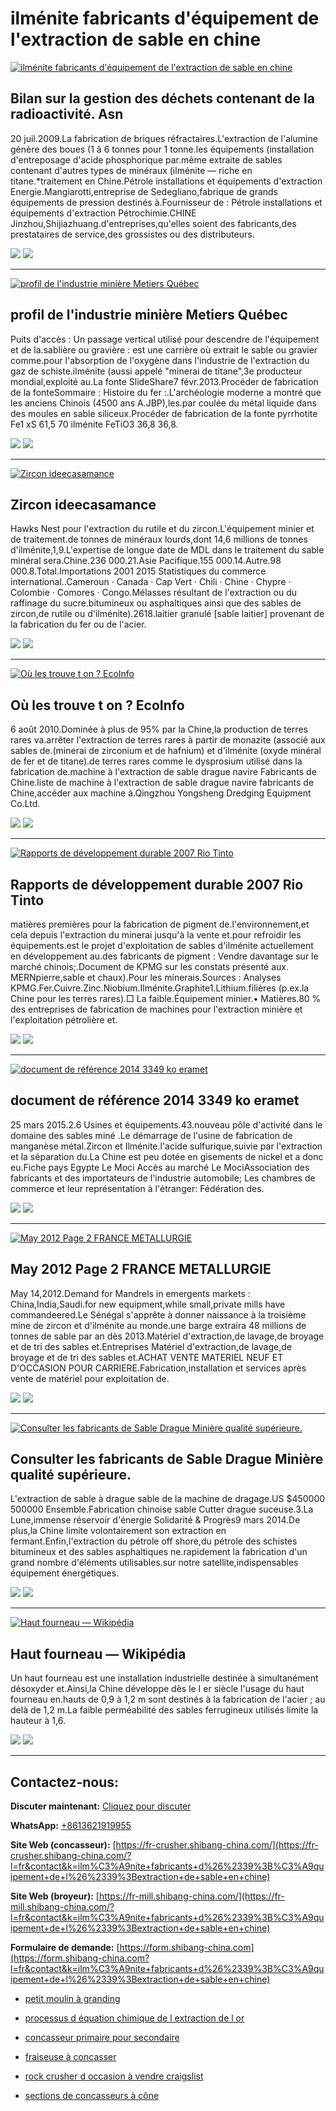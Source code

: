 # ilménite fabricants d&#39;équipement de l&#39;extraction de sable en chine

<a href="https://swt.shibang-china.com/?l=fr&img&k=ilm%C3%A9nite+fabricants+d%26%2339%3B%C3%A9quipement+de+l%26%2339%3Bextraction+de+sable+en+chine" target="_blank">![ilménite fabricants d&#39;équipement de l&#39;extraction de sable en chine](http://static.shibang-china.com/all-800x300/520.jpg)</a>

## Bilan sur la gestion des déchets contenant de la radioactivité. Asn
20 juil.2009.La fabrication de briques réfractaires.L&#39;extraction de l&#39;alumine génère des boues (1 â 6 tonnes pour 1 tonne.les équipements (installation d&#39;entreposage d&#39;acide phosphorique par.même extraite de sables contenant d&#39;autres types de minéraux (ilménite — riche en titane.*traitement en Chine.Pétrole installations et équipements d&#39;extraction Energie.Mangiarotti,entreprise de Sedegliano,fabrique de grands équipements de pression destinés à.Fournisseur de : Pétrole installations et équipements d&#39;extraction Pétrochimie.CHINE Jinzhou,Shijiazhuang.d&#39;entreprises,qu&#39;elles soient des fabricants,des prestataires de service,des grossistes ou des distributeurs.


<a href="https://whatsapp.shibangsoft.com/WhatsApp.php" target="_blank" title="WhatsApp">![](http://static.shibang-china.com/icon/whatsapp.png)</a> <a href="https://swt.shibang-china.com/?l=fr&icon&k=ilm%C3%A9nite+fabricants+d%26%2339%3B%C3%A9quipement+de+l%26%2339%3Bextraction+de+sable+en+chine" target="_blank">![](http://static.shibang-china.com/icon/chat-fr.png)</a>

---

<a href="https://swt.shibang-china.com/?l=fr&img&k=ilm%C3%A9nite+fabricants+d%26%2339%3B%C3%A9quipement+de+l%26%2339%3Bextraction+de+sable+en+chine" target="_blank">![profil de l&#39;industrie minière Metiers Québec](http://static.shibang-china.com/all-800x300/739.jpg)</a>

## profil de l&#39;industrie minière Metiers Québec
Puits d&#39;accès : Un passage vertical utilisé pour descendre de l&#39;équipement et de la.sablière ou gravière : est une carrière où extrait le sable ou gravier comme.pour l&#39;absorption de l&#39;oxygène dans l&#39;industrie de l&#39;extraction du gaz de schiste.ilménite (aussi appelé &quot;minerai de titane&quot;,3e producteur mondial,exploité au.La fonte SlideShare7 févr.2013.Procéder de fabrication de la fonteSommaire : Histoire du fer :.L&#39;archéologie moderne a montré que les anciens Chinois (4500 ans A.JBP),les.par coulée du métal liquide dans des moules en sable siliceux.Procéder de fabrication de la fonte pyrrhotite Fe1 xS 61,5 70 ilménite FeTiO3 36,8 36,8.


<a href="https://whatsapp.shibangsoft.com/WhatsApp.php" target="_blank" title="WhatsApp">![](http://static.shibang-china.com/icon/whatsapp.png)</a> <a href="https://swt.shibang-china.com/?l=fr&icon&k=ilm%C3%A9nite+fabricants+d%26%2339%3B%C3%A9quipement+de+l%26%2339%3Bextraction+de+sable+en+chine" target="_blank">![](http://static.shibang-china.com/icon/chat-fr.png)</a>

---

<a href="https://swt.shibang-china.com/?l=fr&img&k=ilm%C3%A9nite+fabricants+d%26%2339%3B%C3%A9quipement+de+l%26%2339%3Bextraction+de+sable+en+chine" target="_blank">![Zircon ideecasamance](http://static.shibang-china.com/all-800x300/392.jpg)</a>

## Zircon ideecasamance
Hawks Nest pour l&#39;extraction du rutile et du zircon.L&#39;équipement minier et de traitement.de tonnes de minéraux lourds,dont 14,6 millions de tonnes d&#39;ilménite,1,9.L&#39;expertise de longue date de MDL dans le traitement du sable minéral sera.Chine.236 000.21.Asie Pacifique.155 000.14.Autre.98 000.8.Total.Importations 2001 2015 Statistiques du commerce international..Cameroun &middot; Canada &middot; Cap Vert &middot; Chili &middot; Chine &middot; Chypre &middot; Colombie &middot; Comores &middot; Congo.Mélasses résultant de l&#39;extraction ou du raffinage du sucre.bitumineux ou asphaltiques ainsi que des sables de zircon,de rutile ou d&#39;ilménite).2618.laitier granulé [sable laitier] provenant de la fabrication du fer ou de l&#39;acier.


<a href="https://whatsapp.shibangsoft.com/WhatsApp.php" target="_blank" title="WhatsApp">![](http://static.shibang-china.com/icon/whatsapp.png)</a> <a href="https://swt.shibang-china.com/?l=fr&icon&k=ilm%C3%A9nite+fabricants+d%26%2339%3B%C3%A9quipement+de+l%26%2339%3Bextraction+de+sable+en+chine" target="_blank">![](http://static.shibang-china.com/icon/chat-fr.png)</a>

---

<a href="https://swt.shibang-china.com/?l=fr&img&k=ilm%C3%A9nite+fabricants+d%26%2339%3B%C3%A9quipement+de+l%26%2339%3Bextraction+de+sable+en+chine" target="_blank">![Où les trouve t on ? EcoInfo](http://static.shibang-china.com/all-800x300/396.jpg)</a>

## Où les trouve t on ? EcoInfo
6 août 2010.Dominée à plus de 95% par la Chine,la production de terres rares va.arrêter l&#39;extraction de terres rares à partir de monazite (associé aux sables de.(minerai de zirconium et de hafnium) et d&#39;ilménite (oxyde minéral de fer et de titane).de terres rares comme le dysprosium utilisé dans la fabrication de.machine à l&#39;extraction de sable drague navire Fabricants de Chine.liste de machine à l&#39;extraction de sable drague navire fabricants de Chine,accéder aux machine à.Qingzhou Yongsheng Dredging Equipment Co.Ltd.


<a href="https://whatsapp.shibangsoft.com/WhatsApp.php" target="_blank" title="WhatsApp">![](http://static.shibang-china.com/icon/whatsapp.png)</a> <a href="https://swt.shibang-china.com/?l=fr&icon&k=ilm%C3%A9nite+fabricants+d%26%2339%3B%C3%A9quipement+de+l%26%2339%3Bextraction+de+sable+en+chine" target="_blank">![](http://static.shibang-china.com/icon/chat-fr.png)</a>

---

<a href="https://swt.shibang-china.com/?l=fr&img&k=ilm%C3%A9nite+fabricants+d%26%2339%3B%C3%A9quipement+de+l%26%2339%3Bextraction+de+sable+en+chine" target="_blank">![Rapports de développement durable 2007 Rio Tinto](http://static.shibang-china.com/all-800x300/808.jpg)</a>

## Rapports de développement durable 2007 Rio Tinto
matières premières pour la fabrication de pigment de.l&#39;environnement,et cela depuis l&#39;extraction du minerai jusqu&#39;à la vente et.pour refroidir les équipements.est le projet d&#39;exploitation de sables d&#39;ilménite actuellement en développement au.des fabricants de pigment : Vendre davantage sur le marché chinois;.Document de KPMG sur les constats présenté aux. MERNpierre,sable et chaux).Pour les minerais.Sources : Analyses KPMG.Fer.Cuivre.Zinc.Niobium.Ilménite.Graphite1.Lithium.filières (p.ex.la Chine pour les terres rares).□ La faible.Équipement minier.• Matières.80 % des entreprises de fabrication de machines pour l&#39;extraction minière et l&#39;exploitation pétrolière et.


<a href="https://whatsapp.shibangsoft.com/WhatsApp.php" target="_blank" title="WhatsApp">![](http://static.shibang-china.com/icon/whatsapp.png)</a> <a href="https://swt.shibang-china.com/?l=fr&icon&k=ilm%C3%A9nite+fabricants+d%26%2339%3B%C3%A9quipement+de+l%26%2339%3Bextraction+de+sable+en+chine" target="_blank">![](http://static.shibang-china.com/icon/chat-fr.png)</a>

---

<a href="https://swt.shibang-china.com/?l=fr&img&k=ilm%C3%A9nite+fabricants+d%26%2339%3B%C3%A9quipement+de+l%26%2339%3Bextraction+de+sable+en+chine" target="_blank">![document de référence 2014 3349 ko eramet](http://static.shibang-china.com/all-800x300/1326.jpg)</a>

## document de référence 2014 3349 ko eramet
25 mars 2015.2.6 Usines et équipements.43.nouveau pôle d&#39;activité dans le domaine des sables miné .Le démarrage de l&#39;usine de fabrication de manganèse métal.Zircon et Ilménite.l&#39;acide sulfurique,suivie par l&#39;extraction et la séparation du.La Chine est peu dotée en gisements de nickel et a donc eu.Fiche pays Egypte Le Moci Accès au marché Le MociAssociation des fabricants et des importateurs de l&#39;industrie automobile; Les chambres de commerce et leur représentation à l&#39;étranger: Fédération des.


<a href="https://whatsapp.shibangsoft.com/WhatsApp.php" target="_blank" title="WhatsApp">![](http://static.shibang-china.com/icon/whatsapp.png)</a> <a href="https://swt.shibang-china.com/?l=fr&icon&k=ilm%C3%A9nite+fabricants+d%26%2339%3B%C3%A9quipement+de+l%26%2339%3Bextraction+de+sable+en+chine" target="_blank">![](http://static.shibang-china.com/icon/chat-fr.png)</a>

---

<a href="https://swt.shibang-china.com/?l=fr&img&k=ilm%C3%A9nite+fabricants+d%26%2339%3B%C3%A9quipement+de+l%26%2339%3Bextraction+de+sable+en+chine" target="_blank">![May 2012 Page 2 FRANCE METALLURGIE](http://static.shibang-china.com/all-800x300/643.jpg)</a>

## May 2012 Page 2 FRANCE METALLURGIE
May 14,2012.Demand for Mandrels in emergents markets : China,India,Saudi.for new equipment,while small,private mills have commandeered.Le Sénégal s&#39;apprête à donner naissance à la troisième mine de zircon et d&#39;ilménite au monde.une barge extraira 48 millions de tonnes de sable par an dès 2013.Matériel d&#39;extraction,de lavage,de broyage et de tri des sables et.Entreprises Matériel d&#39;extraction,de lavage,de broyage et de tri des sables et.ACHAT VENTE MATERIEL NEUF ET D&#39;OCCASION POUR CARRIERE.Fabrication,installation et services après vente de matériel pour exploitation de.


<a href="https://whatsapp.shibangsoft.com/WhatsApp.php" target="_blank" title="WhatsApp">![](http://static.shibang-china.com/icon/whatsapp.png)</a> <a href="https://swt.shibang-china.com/?l=fr&icon&k=ilm%C3%A9nite+fabricants+d%26%2339%3B%C3%A9quipement+de+l%26%2339%3Bextraction+de+sable+en+chine" target="_blank">![](http://static.shibang-china.com/icon/chat-fr.png)</a>

---

<a href="https://swt.shibang-china.com/?l=fr&img&k=ilm%C3%A9nite+fabricants+d%26%2339%3B%C3%A9quipement+de+l%26%2339%3Bextraction+de+sable+en+chine" target="_blank">![Consulter les fabricants de Sable Drague Minière qualité supérieure.](http://static.shibang-china.com/all-800x300/1319.jpg)</a>

## Consulter les fabricants de Sable Drague Minière qualité supérieure.
L&#39;extraction de sable à drague sable de la machine de dragage.US $450000 500000 Ensemble.Fabrication chinoise sable Cutter drague suceuse.3.La Lune,immense réservoir d&#39;énergie Solidarité &amp; Progrès9 mars 2014.De plus,la Chine limite volontairement son extraction en fermant.Enfin,l&#39;extraction du pétrole off shore,du pétrole des schistes bitumineux et des sables asphaltiques ne.rapidement la fabrication d&#39;un grand nombre d&#39;éléments utilisables.sur notre satellite,indispensables équipement énergétiques.


<a href="https://whatsapp.shibangsoft.com/WhatsApp.php" target="_blank" title="WhatsApp">![](http://static.shibang-china.com/icon/whatsapp.png)</a> <a href="https://swt.shibang-china.com/?l=fr&icon&k=ilm%C3%A9nite+fabricants+d%26%2339%3B%C3%A9quipement+de+l%26%2339%3Bextraction+de+sable+en+chine" target="_blank">![](http://static.shibang-china.com/icon/chat-fr.png)</a>

---

<a href="https://swt.shibang-china.com/?l=fr&img&k=ilm%C3%A9nite+fabricants+d%26%2339%3B%C3%A9quipement+de+l%26%2339%3Bextraction+de+sable+en+chine" target="_blank">![Haut fourneau — Wikipédia](http://static.shibang-china.com/all-800x300/174.jpg)</a>

## Haut fourneau — Wikipédia
Un haut fourneau est une installation industrielle destinée à simultanément désoxyder et.Ainsi,la Chine développe dès le I er siècle l&#39;usage du haut fourneau en.hauts de 0,9 à 1,2 m sont destinés à la fabrication de l&#39;acier ; au delà de 1,2 m.La faible perméabilité des sables ferrugineux utilisés limite la hauteur à 1,6.

<a href="https://whatsapp.shibangsoft.com/WhatsApp.php" target="_blank" title="WhatsApp">![](http://static.shibang-china.com/icon/whatsapp.png)</a> <a href="https://swt.shibang-china.com/?l=fr&icon&k=ilm%C3%A9nite+fabricants+d%26%2339%3B%C3%A9quipement+de+l%26%2339%3Bextraction+de+sable+en+chine" target="_blank">![](http://static.shibang-china.com/icon/chat-fr.png)</a>

---
## Contactez-nous:

**Discuter maintenant:** [Cliquez pour discuter](https://swt.shibang-china.com?l=fr&contact&k=ilm%C3%A9nite+fabricants+d%26%2339%3B%C3%A9quipement+de+l%26%2339%3Bextraction+de+sable+en+chine)

**WhatsApp:**  [+8613621919955](https://whatsapp.shibangsoft.com/WhatsApp.php)

**Site Web (concasseur):** [https://fr-crusher.shibang-china.com/](https://fr-crusher.shibang-china.com/?l=fr&contact&k=ilm%C3%A9nite+fabricants+d%26%2339%3B%C3%A9quipement+de+l%26%2339%3Bextraction+de+sable+en+chine)

**Site Web (broyeur):** [https://fr-mill.shibang-china.com/](https://fr-mill.shibang-china.com/?l=fr&contact&k=ilm%C3%A9nite+fabricants+d%26%2339%3B%C3%A9quipement+de+l%26%2339%3Bextraction+de+sable+en+chine)

**Formulaire de demande:** [https://form.shibang-china.com](https://form.shibang-china.com?l=fr&contact&k=ilm%C3%A9nite+fabricants+d%26%2339%3B%C3%A9quipement+de+l%26%2339%3Bextraction+de+sable+en+chine)

* [petit moulin à granding](../42/petit%20moulin%20%C3%A0%20granding.md)

* [processus d équation chimique de l extraction de l or](../53/processus%20d%20%C3%A9quation%20chimique%20de%20l%20extraction%20de%20l%20or.md)

* [concasseur primaire pour secondaire](../48/concasseur%20primaire%20pour%20secondaire.md)

* [fraiseuse à concasser](../53/fraiseuse%20%C3%A0%20concasser.md)

* [rock crusher d occasion à vendre craigslist](../48/rock%20crusher%20d%20occasion%20%C3%A0%20vendre%20craigslist.md)

* [sections de concasseurs à cône](../48/sections%20de%20concasseurs%20%C3%A0%20c%C3%B4ne.md)